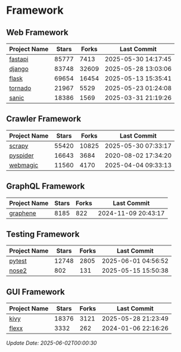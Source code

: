 # Framework

## Web Framework
| Project Name | Stars | Forks | Last Commit |
| ------------ | ----- | ----- | ----------- |
| [fastapi](https://github.com/fastapi/fastapi) | 85777 | 7413 | 2025-05-30 14:17:45 |
| [django](https://github.com/django/django) | 83748 | 32609 | 2025-05-28 13:03:06 |
| [flask](https://github.com/pallets/flask) | 69654 | 16454 | 2025-05-13 15:35:41 |
| [tornado](https://github.com/tornadoweb/tornado) | 21967 | 5529 | 2025-05-23 01:24:08 |
| [sanic](https://github.com/sanic-org/sanic) | 18386 | 1569 | 2025-03-31 21:19:26 |

## Crawler Framework
| Project Name | Stars | Forks | Last Commit |
| ------------ | ----- | ----- | ----------- |
| [scrapy](https://github.com/scrapy/scrapy) | 55420 | 10825 | 2025-05-30 07:33:17 |
| [pyspider](https://github.com/binux/pyspider) | 16643 | 3684 | 2020-08-02 17:34:20 |
| [webmagic](https://github.com/code4craft/webmagic) | 11560 | 4170 | 2025-04-04 09:33:13 |

## GraphQL Framework
| Project Name | Stars | Forks | Last Commit |
| ------------ | ----- | ----- | ----------- |
| [graphene](https://github.com/graphql-python/graphene) | 8185 | 822 | 2024-11-09 20:43:17 |

## Testing Framework
| Project Name | Stars | Forks | Last Commit |
| ------------ | ----- | ----- | ----------- |
| [pytest](https://github.com/pytest-dev/pytest) | 12748 | 2805 | 2025-06-01 04:56:52 |
| [nose2](https://github.com/nose-devs/nose2) | 802 | 131 | 2025-05-15 15:50:38 |

## GUI Framework
| Project Name | Stars | Forks | Last Commit |
| ------------ | ----- | ----- | ----------- |
| [kivy](https://github.com/kivy/kivy) | 18376 | 3121 | 2025-05-28 21:23:49 |
| [flexx](https://github.com/flexxui/flexx) | 3332 | 262 | 2024-01-06 22:16:26 |

*Update Date: 2025-06-02T00:00:30*